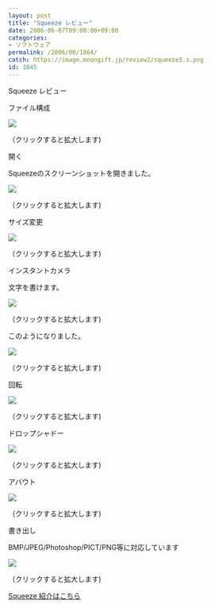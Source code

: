 ```yaml
---
layout: post
title: "Squeeze レビュー"
date: 2006-06-07T09:00:00+09:00
categories:
- ソフトウェア
permalink: /2006/06/1864/
catch: https://image.moongift.jp/review2/squeeze5.s.png
id: 1845
---
```

Squeeze レビュー  
<!--more-->

ファイル構成

  

[![](https://image.moongift.jp/review2/squeeze1.s.png)](https://image.moongift.jp/review2/squeeze1.png)  
  
（クリックすると拡大します)

  

開く

  

Squeezeのスクリーンショットを開きました。

  

[![](https://image.moongift.jp/review2/squeeze2.s.png)](https://image.moongift.jp/review2/squeeze2.png)  
  
（クリックすると拡大します)

  

サイズ変更

  

  

[![](https://image.moongift.jp/review2/squeeze3.s.png)](https://image.moongift.jp/review2/squeeze3.png)  
  
（クリックすると拡大します)

  

インスタントカメラ

  

文字を書けます。

  

[![](https://image.moongift.jp/review2/squeeze4.s.png)](https://image.moongift.jp/review2/squeeze4.png)  
  
（クリックすると拡大します)

  

このようになりました。

  

[![](https://image.moongift.jp/review2/squeeze5.s.png)](https://image.moongift.jp/review2/squeeze5.png)  
  
（クリックすると拡大します)

  

回転

  

[![](https://image.moongift.jp/review2/squeeze6.s.png)](https://image.moongift.jp/review2/squeeze6.png)  
  
（クリックすると拡大します)

  

ドロップシャドー

  

[![](https://image.moongift.jp/review2/squeeze7.s.png)](https://image.moongift.jp/review2/squeeze7.png)  
  
（クリックすると拡大します)

  

アバウト

  

  

[![](https://image.moongift.jp/review2/squeeze8.s.png)](https://image.moongift.jp/review2/squeeze8.png)  
  
（クリックすると拡大します)

  

書き出し

  

BMP/JPEG/Photoshop/PICT/PNG等に対応しています

  

[![](https://image.moongift.jp/review2/squeeze9.s.png)](https://image.moongift.jp/review2/squeeze9.png)  
  
（クリックすると拡大します)

  

[Squeeze 紹介はこちら](http://fw.moongift.jp/intro/i-1863.html)

